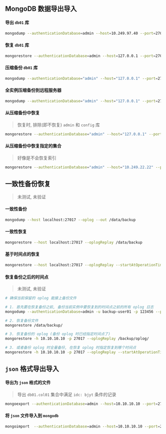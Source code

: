 ## MongoDB 数据导出导入

#### 导出 `db01` 库

```sh
mongodump --authenticationDatabase=admin --host=10.249.97.40 --port=27017 --username=backup-user01 --password=123456 --db=db01 -j 16 --out=/backup/db01/
```

#### 恢复 `db01` 库

```sh
mongorestore --authenticationDatabase=admin --host=127.0.0.1 --port=27017 --username=user01 --password=123456 --db=db01 -j 16 --dir=/backup/db01/
```

#### 压缩备份 `db01` 库

```sh
mongodump --authenticationDatabase="admin" --host="127.0.0.1" --port=27017 --username="backup-user01" --password="123456" --db=db01 --numParallelCollections=16 --gzip --archive="/backup/db01/db01.20150716.gz"
```

#### 全实例压缩备份到远程服务器

```sh
mongodump --authenticationDatabase="admin" --host="127.0.0.1" --port=27017 --username="backup-user01" --password="123456" --numParallelCollections=16 --gzip --archive 2>> /home/lsne/mongodump.log | sudo -u ssh_user01 ssh -o StrictHostKeyChecking=no 10.10.10.10 " cat - > /backup/testmongodump/27017.gz " >> /home/lsne/mongodump.log
```

#### 从压缩备份中恢复

> 恢复时, 排除(即不恢复) `admin` 和 `config` 库

```sh
mongorestore --authenticationDatabase="admin" --host="127.0.0.1" --port=27017 --username="user01" --password="123456"  --numParallelCollections=16 --gzip --nsExclude 'admin.*' --nsExclude 'config.*' --archive=/backup/db01/db01.20150716.gz
```

#### 从压缩备份中恢复指定的集合

> 好像是不会恢复索引

```sh
mongorestore --authenticationDatabase="admin" --host="10.249.22.22" --port=27017 --username="user01" --password="123456"  --numParallelCollections=16 --gzip --nsExclude 'admin.*' --nsExclude 'config.*' --db=db01 --collection=col01 --drop --archive=/backup/db01/db01.20150716.gz
```

## 一致性备份恢复

> 未测试, 未验证

#### 一致性备份

```sh
mongodump --host localhost:27017 --oplog --out /data/backup
```

#### 一致性恢复

```sh
mongorestore --host localhost:27017 --oplogReplay /data/backup
```

#### 基于时间点的恢复

```sh
mongorestore --host localhost:27017 --oplogReplay --startAtOperationTime <timestamp> /path/to/backup
```

#### 恢复备份之后的时间点

> 未测试, 未验证

```sh
# 确保当前保留的 oplog 能接上备份文件 

# 1. 首先要在恢复备份之前, 备份当前实例中要恢复到的时间点之前的所有 oplog 日志
mongodump --authenticationDatabase=admin -u backup-user01 -p 123456 --port 27017 --host 10.10.10.10  -d local -c oplog.rs --query '{"ts":{"$gt": {"$timestamp": {"t": 1594799299, "i":1}}}}' -o /backup/oplog/

# 2. 恢复备份文件
mongorestore /data/backup/

# 3. 恢复备份的 oplog (备份 oplog 时已经指定时间点了)
mongorestore -h 10.10.10.10 -p 27017 --oplogReplay /backup/oplog/

# 3. 或者备份 oplog 时全量备份, 在恢复 oplog 时指定恢复到哪个时间点
mongorestore -h 10.10.10.10 -p 27017 --oplogReplay --startAtOperationTime <timestamp> /backup/oplog/
```

## `json` 格式导出导入

#### 导出为 `json` 格式的文件

> 导出 `db01.col01` 集合中满足 `idc: bjyt` 条件的记录

```sh
mongoexport --authenticationDatabase=admin --host=10.10.10.10 --port=27017 --username=backup-user01 --password=123456 --db=db01 --collection=col01 --query='{"idc" : "bjyt"}'  --out=/backup/col01-bjyt.json
```

#### 将 `json` 文件导入到 `mongodb`

```sh
mongoimport  --authenticationDatabase=admin --host=10.10.10.10 --port=27017 --username=user01 --password=123456 --db=db01 --collection=col01 --file=/backup/col01-bjyt.json
```